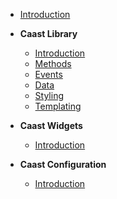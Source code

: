 - [Introduction](/)
- **Caast Library**

  - [Introduction](library/README.md)
  - [Methods](library/methods.md)
  - [Events](library/events.md)
  - [Data](library/data.md)
  - [Styling](library/style.md)
  - [Templating](library/template.md)

- **Caast Widgets**

  - [Introduction](widgets/README.md)

- **Caast Configuration**

  - [Introduction](configuration/README.md)

